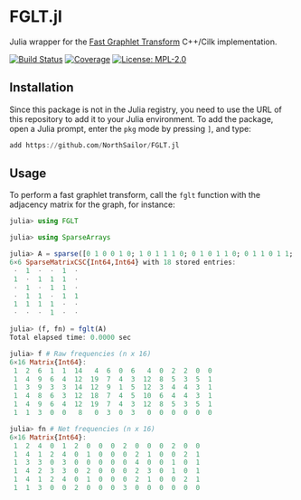 # FGLT.jl

Julia wrapper for the [Fast Graphlet Transform](https://github.com/fcdimitr/fglt) C++/Cilk implementation.

[![Build Status](https://github.com/nsailor/FGLT.jl/workflows/CI/badge.svg)](https://github.com/nsailor/FGLT.jl/actions)
[![Coverage](https://codecov.io/gh/nsailor/FGLT.jl/branch/master/graph/badge.svg)](https://codecov.io/gh/nsailor/FGLT.jl)
[![License: MPL-2.0](https://img.shields.io/badge/License-MPLv2-blue)](https://www.mozilla.org/en-US/MPL/)

## Installation

Since this package is not in the Julia registry, you need to use the URL of this repository to add it to your Julia environment.
To add the package, open a Julia prompt, enter the `pkg` mode by pressing `]`, and type:

```julia
add https://github.com/NorthSailor/FGLT.jl
```

## Usage

To perform a fast graphlet transform, call the `fglt` function with the adjacency matrix for the graph, for instance:

```julia
julia> using FGLT

julia> using SparseArrays

julia> A = sparse([0 1 0 0 1 0; 1 0 1 1 1 0; 0 1 0 1 1 0; 0 1 1 0 1 1; 1 1 1 1 0 0; 0 0 0 1 0 0])
6×6 SparseMatrixCSC{Int64,Int64} with 18 stored entries:
 ⋅  1  ⋅  ⋅  1  ⋅
 1  ⋅  1  1  1  ⋅
 ⋅  1  ⋅  1  1  ⋅
 ⋅  1  1  ⋅  1  1
 1  1  1  1  ⋅  ⋅
 ⋅  ⋅  ⋅  1  ⋅  ⋅

julia> (f, fn) = fglt(A)
Total elapsed time: 0.0000 sec

julia> f # Raw frequencies (n x 16)
6×16 Matrix{Int64}:
 1  2  6  1  1  14   4  6  0  6   4  0  2  2  0  0
 1  4  9  6  4  12  19  7  4  3  12  8  5  3  5  1
 1  3  9  3  3  14  12  9  1  5  12  3  4  4  3  1
 1  4  8  6  3  12  18  7  4  5  10  6  4  4  3  1
 1  4  9  6  4  12  19  7  4  3  12  8  5  3  5  1
 1  1  3  0  0   8   0  3  0  3   0  0  0  0  0  0

julia> fn # Net frequencies (n x 16)
6×16 Matrix{Int64}:
 1  2  4  0  1  2  0  0  0  2  0  0  0  2  0  0
 1  4  1  2  4  0  1  0  0  0  2  1  0  0  2  1
 1  3  3  0  3  0  0  0  0  0  4  0  0  1  0  1
 1  4  2  3  3  0  2  0  0  0  2  3  0  1  0  1
 1  4  1  2  4  0  1  0  0  0  2  1  0  0  2  1
 1  1  3  0  0  2  0  0  0  3  0  0  0  0  0  0
```
